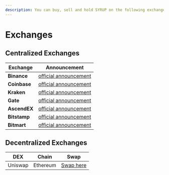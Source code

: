 ```yaml
---
description: You can buy, sell and hold SYRUP on the following exchanges
---
```


# Exchanges

## Centralized Exchanges

| Exchange     | Announcement                                                                                                                   |
| ------------ | ------------------------------------------------------------------------------------------------------------------------------ |
| **Binance**  | [official announcement](https://www.binance.com/en/support/announcement/detail/2ebd8f9d2acc4123a9f372a650760b66)               |
| **Coinbase** | [official announcement](https://x.com/CoinbaseExch/status/1900215706647511440)                                                 |
| **Kraken**   | [official announcement](https://support.kraken.com/hc/en-us/articles/planned-migration-of-maple-to-syrup)                      |
| **Gate**     | [official announcement](https://www.gate.io/announcements/article/40629)                                                       |
| **AscendEX** | [official announcement](https://ascendex.com/en/support/articles/111767)                                                       |
| **Bitstamp** | [official announcement](https://blog.bitstamp.net/post/bitstamp-welcomes-cxt-bome-popcat-and-syrup/)                           |
| **Bitmart**  | [official announcement](https://support.bitmart.com/hc/en-us/articles/30749549708187-BitMart-Will-List-Syrup-SYRUP-2024-11-13) |

## Decentralized Exchanges

| DEX     | Chain    | Swap                                                                                                                                                          |
| ------- | -------- | ------------------------------------------------------------------------------------------------------------------------------------------------------------- |
| Uniswap | Ethereum | [Swap here](https://app.uniswap.org/swap?inputCurrency=0x0000000000000000000000000000000000000000\&outputCurrency=0x643c4e15d7d62ad0abec4a9bd4b001aa3ef52d66) |
